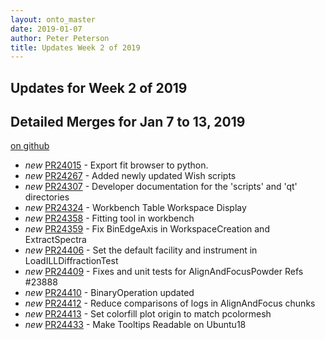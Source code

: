 ```yaml
---
layout: onto_master
date: 2019-01-07
author: Peter Peterson
title: Updates Week 2 of 2019
---
```

Updates for Week 2 of 2019
--------------------------

Detailed Merges for Jan 7 to 13, 2019
-------------------------------------
[on github](https://github.com/mantidproject/mantid/pulls?q=is%3Apr+merged%3A2019-01-08..2019-01-13)

* *new* [PR24015](https://github.com/mantidproject/mantid/pull/24015) - Export fit browser to python.
* *new* [PR24267](https://github.com/mantidproject/mantid/pull/24267) - Added newly updated Wish scripts
* *new* [PR24307](https://github.com/mantidproject/mantid/pull/24307) - Developer documentation for the 'scripts' and 'qt' directories
* *new* [PR24324](https://github.com/mantidproject/mantid/pull/24324) - Workbench Table Workspace Display
* *new* [PR24358](https://github.com/mantidproject/mantid/pull/24358) - Fitting tool in workbench
* *new* [PR24359](https://github.com/mantidproject/mantid/pull/24359) - Fix BinEdgeAxis in WorkspaceCreation and ExtractSpectra
* *new* [PR24406](https://github.com/mantidproject/mantid/pull/24406) - Set the default facility and instrument in LoadILLDiffractionTest
* *new* [PR24409](https://github.com/mantidproject/mantid/pull/24409) - Fixes and unit tests for AlignAndFocusPowder Refs #23888
* *new* [PR24410](https://github.com/mantidproject/mantid/pull/24410) - BinaryOperation updated
* *new* [PR24412](https://github.com/mantidproject/mantid/pull/24412) - Reduce comparisons of logs in AlignAndFocus chunks
* *new* [PR24413](https://github.com/mantidproject/mantid/pull/24413) - Set colorfill plot origin to match pcolormesh
* *new* [PR24433](https://github.com/mantidproject/mantid/pull/24433) - Make Tooltips Readable on Ubuntu18
